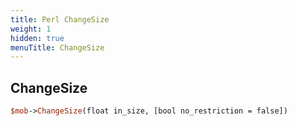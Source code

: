 ```yaml
---
title: Perl ChangeSize
weight: 1
hidden: true
menuTitle: ChangeSize
---
```

## ChangeSize
```perl
$mob->ChangeSize(float in_size, [bool no_restriction = false])
```